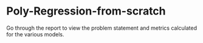 # Poly-Regression-from-scratch
Go through the report to view the problem statement and metrics calculated for the various models.
